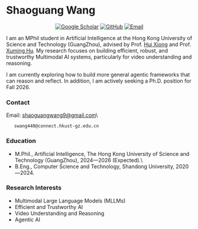 <!-- 

[![senli1073](https://img.shields.io/badge/senli1073-github-blue?logo=github)](https://github.com/senli1073)

He is currently a Fellow in the Department of Earth and Planetary Sciences (EPS) at Harvard University.

#### Contact

Email: senli[at]fas.harvard.edu

#### Education
M.E., Computer Science and Technology, China University of Mining and Technology, 2022—2025.\
B.E., Data Science and Big Data Technology, China University of Mining and Technology, 2018—2022.

#### Research Interests
Deep Learning, Artificial Intelligence Seismology, Mine Microseismic.
 -->
# Shaoguang Wang

<p align="center">
  <a href="https://scholar.google.com/citations?hl=en&user=WBhTMFAAAAAJ"><img alt="Google Scholar" src="https://img.shields.io/badge/Google_Scholar-Shaoguang_WANG-4285F4?logo=google-scholar&style=social"></a>
  <a href="https://github.com/phillip-sudo"><img alt="GitHub" src="https://img.shields.io/badge/GitHub-phillip--sudo-181717?logo=github&style=social"></a>
  <a href="mailto:shaoguangwang9@gmail.com"><img alt="Email" src="https://img.shields.io/badge/Email-shaoguangwang9-red?logo=gmail&style=social"></a>
</p>

I am an MPhil student in Artificial Intelligence at the Hong Kong University of Science and Technology (GuangZhou), advised by Prof. [Hui Xiong](https://scholar.google.com/citations?user=cVDF1tkAAAAJ&hl=en) and Prof. [Xuming Hu](https://xuminghu.github.io/). My research focuses on building efficient, robust, and trustworthy Multimodal AI systems, particularly for video understanding and reasoning.

I am currently exploring how to build more general agentic frameworks that can reason and reflect. In addition, I am actively seeking a Ph.D. position for Fall 2026.

### Contact

Email: shaoguangwang9@gmail.com\
       
       swang440@connect.hkust-gz.edu.cn

### Education
- M.Phil., Artificial Intelligence, The Hong Kong University of Science and Technology (GuangZhou), 2024—2026 (Expected).\
- B.Eng., Computer Science and Technology, Shandong University, 2020—2024.

### Research Interests
- Multimodal Large Language Models (MLLMs)
- Efficient and Trustworthy AI
- Video Understanding and Reasoning
- Agentic AI
